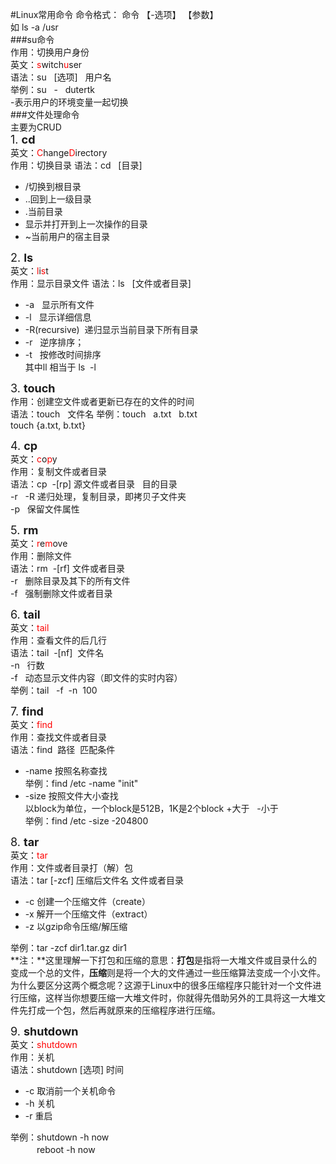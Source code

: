 #Linux常用命令
命令格式： 命令  【-选项】  【参数】   
如 ls     -a      /usr   
###su命令   
作用：切换用户身份   
英文：<font color="red">s</font>witch<font color="red">u</font>ser   
语法：su &nbsp; [选项] &nbsp; 用户名   
举例：su &nbsp; - &nbsp; dutertk   
-表示用户的环境变量一起切换   
###文件处理命令   
主要为CRUD   
<font size="4em">1. **cd**</font>   
英文：<font color="red">C</font>hange<font color="red">D</font>irectory   
作用：切换目录
语法：cd &nbsp; [目录]

- /切换到根目录  
- ..回到上一级目录
- .当前目录
- 显示并打开到上一次操作的目录
- ~当前用户的宿主目录   

<font size="4em">2. **ls**</font>   
英文：<font color="red">l</font>i<font color="red">s</font>t   
作用：显示目录文件
语法：ls &nbsp; [文件或者目录]   

- -a &nbsp; 显示所有文件
- -l &nbsp; 显示详细信息
- -R(recursive) &nbsp;递归显示当前目录下所有目录
- -r &nbsp; 逆序排序；
- -t &nbsp; 按修改时间排序   
  其中ll 相当于  ls &nbsp;-l  

<font size="4em">3. **touch**</font>  
作用：创建空文件或者更新已存在的文件的时间   
语法：touch &nbsp; 文件名
举例：touch &nbsp; a.txt &nbsp; b.txt &nbsp;  
touch {a.txt, b.txt}

<font size="4em">4. **cp**</font>  
英文：<font color="red">c</font>o<font color="red">p</font>y   
作用：复制文件或者目录  
语法：cp &nbsp;-[rp]&nbsp;源文件或者目录 &nbsp; 目的目录  
-r &nbsp; -R 递归处理，复制目录，即拷贝子文件夹  
-p &nbsp; 保留文件属性

<font size="4em">5. **rm**</font>  
英文：<font color="red">r</font>e<font color="red">m</font>ove   
作用：删除文件  
语法：rm &nbsp;-[rf]&nbsp;文件或者目录   
-r &nbsp; 删除目录及其下的所有文件  
-f &nbsp; 强制删除文件或者目录  


<font size="4em">6. **tail**</font>  
英文：<font color="red">tail</font>   
作用：查看文件的后几行  
语法：tail &nbsp;-[nf] &nbsp;文件名  
-n &nbsp; 行数  
-f &nbsp; 动态显示文件内容（即文件的实时内容）  
举例：tail &nbsp; -f &nbsp;-n &nbsp;100

<font size="4em">7. **find**</font>  
英文：<font color="red">find</font>   
作用：查找文件或者目录  
语法：find &nbsp;路径 &nbsp;匹配条件  

- -name 按照名称查找   
  举例：find&nbsp;/etc&nbsp;-name&nbsp;"init"
- -size 按照文件大小查找  
  以block为单位，一个block是512B，1K是2个block  +大于 &nbsp; -小于  
  举例：find&nbsp;/etc&nbsp;-size&nbsp;-204800

<font size="4em">8. **tar**</font>  
英文：<font color="red">tar</font>   
作用：文件或者目录打（解）包  
语法：tar&nbsp;[-zcf]&nbsp;压缩后文件名&nbsp;文件或者目录

- -c&nbsp;创建一个压缩文件（create）
- -x&nbsp;解开一个压缩文件（extract）
- -z&nbsp;以gzip命令压缩/解压缩  

举例：tar&nbsp;-zcf&nbsp;dir1.tar.gz&nbsp;dir1   
**注：**这里理解一下打包和压缩的意思：**打包**是指将一大堆文件或目录什么的变成一个总的文件，**压缩**则是将一个大的文件通过一些压缩算法变成一个小文件。为什么要区分这两个概念呢？这源于Linux中的很多压缩程序只能针对一个文件进行压缩，这样当你想要压缩一大堆文件时，你就得先借助另外的工具将这一大堆文件先打成一个包，然后再就原来的压缩程序进行压缩。  

<font size="4em">9. **shutdown**</font>  
英文：<font color="red">shutdown</font>   
作用：关机  
语法：shutdown&nbsp;[选项]&nbsp;时间

- -c&nbsp;取消前一个关机命令
- -h&nbsp;关机
- -r&nbsp;重启  

举例：shutdown&nbsp;-h&nbsp;now  
　　　reboot -h now

### 